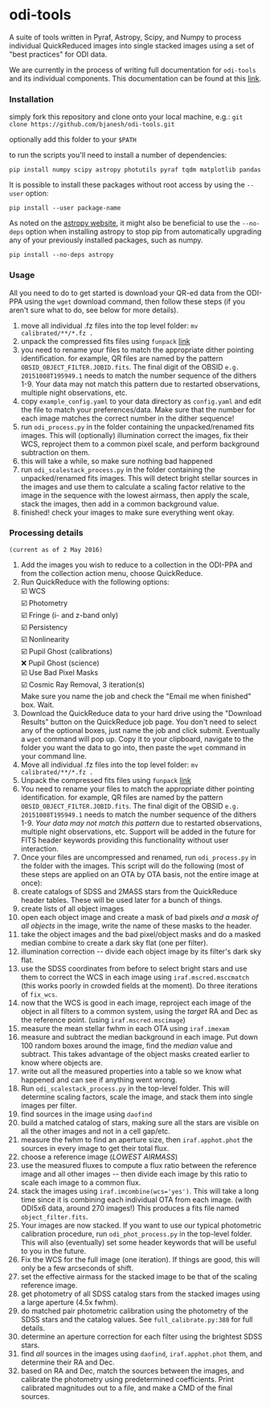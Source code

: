 # odi-tools

A suite of tools written in Pyraf, Astropy, Scipy, and Numpy to process individual QuickReduced images into single stacked images using a set of "best practices" for ODI data.

We are currently in the process of writing full documentation for `odi-tools`
and its individual components. This documentation can be found at this [link]('http://odi-tools.readthedocs.io/en/latest/'). 

### Installation
simply fork this repository and clone onto your local machine, e.g.: `git clone https://github.com/bjanesh/odi-tools.git`

optionally add this folder to your `$PATH`

to run the scripts you'll need to install a number of dependencies:

`pip install numpy scipy astropy photutils pyraf tqdm matplotlib pandas`

It is possible to install these packages without root access by using the `--user` option:

`pip install --user package-name`

As noted on the [astropy website](http://astropy.readthedocs.org/en/stable/install.html), it might also be beneficial to use the `--no-deps`
option when installing astropy to stop pip from automatically upgrading any of your previously installed packages, such as numpy.

`pip install --no-deps astropy`

### Usage
All you need to do to get started is download your QR-ed data from the ODI-PPA using the `wget` download command, then follow these steps (if you aren't sure what to do, see below for more details).

1. move all individual .fz files into the top level folder: `mv calibrated/**/*.fz .`
2. unpack the compressed fits files using `funpack` [link](https://heasarc.gsfc.nasa.gov/fitsio/fpack/)
3. you need to rename your files to match the appropriate dither pointing identification. for example, QR files are named by the pattern `OBSID_OBJECT_FILTER.JOBID.fits`. The final digit of the OBSID `e.g. 20151008T195949.1` needs to match the number sequence of the dithers 1-9. Your data may not match this pattern due to restarted observations, multiple night observations, etc.
4. copy `example_config.yaml` to your data directory as `config.yaml` and edit the file to match your preferences/data. Make sure that the number for each image matches the correct number in the dither sequence!
5. run `odi_process.py` in the folder containing the unpacked/renamed fits images. This will (optionally) illumination correct the images, fix their WCS, reproject them to a common pixel scale, and perform background subtraction on them.
6. this will take a while, so make sure nothing bad happened
7. run `odi_scalestack_process.py` in the folder containing the unpacked/renamed fits images. This will detect bright stellar sources in the images and use them to calculate a scaling factor relative to the image in the sequence with the lowest airmass, then apply the scale, stack the images, then add in a common background value.
8. finished! check your images to make sure everything went okay.

### Processing details
`(current as of 2 May 2016)`

1. Add the images you wish to reduce to a collection in the ODI-PPA and from the collection action menu, choose QuickReduce.
2. Run QuickReduce with the following options: <br />☑️ WCS <br />☑️ Photometry <br />☑️ Fringe (i- and z-band only) <br />☑️ Persistency <br />☑️ Nonlinearity <br />☑️ Pupil Ghost (calibrations) <br />❌ Pupil Ghost (science) <br />☑️ Use Bad Pixel Masks <br />☑️ Cosmic Ray Removal, 3 iteration(s) <br />Make sure you name the job and check the "Email me when finished" box. Wait.
3. Download the QuickReduce data to your hard drive using the "Download Results" button on the QuickReduce job page. You don't need to select any of the optional boxes, just name the job and click submit. Eventually a `wget` command will pop up. Copy it to your clipboard, navigate to the folder you want the data to go into, then paste the `wget` command in your command line.
4. Move all individual .fz files into the top level folder: `mv calibrated/**/*.fz .`
5. Unpack the compressed fits files using `funpack` [link](https://heasarc.gsfc.nasa.gov/fitsio/fpack/)
6. You need to rename your files to match the appropriate dither pointing identification. for example, QR files are named by the pattern `OBSID_OBJECT_FILTER.JOBID.fits`. The final digit of the OBSID `e.g. 20151008T195949.1` needs to match the number sequence of the dithers 1-9. _Your data may not match this pattern_ due to restarted observations, multiple night observations, etc. Support will be added in the future for FITS header keywords providing this functionality without user interaction.
7. Once your files are uncompressed and renamed, run `odi_process.py` in the folder with the images. This script will do the following (most of these steps are applied on an OTA by OTA basis, not the entire image at once):
  1. create catalogs of SDSS and 2MASS stars from the QuickReduce header tables. These will be used later for a bunch of things.
  2. create lists of all object images
  3. open each object image and create a mask of bad pixels _and a mask of all objects_ in the image, write the name of these masks to the header.
  4. take the object images and the bad pixel/object masks and do a masked median combine to create a dark sky flat (one per filter).
  5. illumination correction -- divide each object image by its filter's dark sky flat.
  6. use the SDSS coordinates from before to select bright stars and use them to correct the WCS in each image using `iraf.mscred.msccmatch` (this works poorly in crowded fields at the moment). Do three iterations of `fix_wcs`.
  7. now that the WCS is good in each image, reproject each image of the object in all filters to a common system, using the _target_ RA and Dec as the reference point. (using `iraf.mscred.mscimage`)
  8. measure the mean stellar fwhm in each OTA using `iraf.imexam`
  9. measure and subtract the median background in each image. Put down 100 random boxes around the image, find the *median* value and subtract. This takes advantage of the object masks created earlier to know where objects are.
  10. write out all the measured properties into a table so we know what happened and can see if anything went wrong.
8. Run `odi_scalestack_process.py` in the top-level folder. This will determine scaling factors, scale the image, and stack them into single images per filter.
  1. find sources in the image using `daofind`
  2. build a matched catalog of stars, making sure all the stars are visible on all the other images and not in a cell gap/etc.
  3. measure the fwhm to find an aperture size, then `iraf.apphot.phot` the sources in every image to get their total flux.
  4. choose a reference image (_LOWEST AIRMASS_)
  5. use the measured fluxes to compute a flux ratio between the reference image and all other images -- then divide each image by this ratio to scale each image to a common flux.
  6. stack the images using `iraf.imcombine(wcs='yes')`. This will take a long time since it is combining each individual OTA from each image. (with ODI5x6 data, around 270 images!) This produces a fits file named `object_filter.fits`.
9. Your images are now stacked. If you want to use our typical photometric calibration procedure, run `odi_phot_process.py` in the top-level folder. This will also (eventually) set some header keywords that will be useful to you in the future.
  1. Fix the WCS for the full image (one iteration). If things are good, this will only be a few arcseconds of shift.
  2. set the effective airmass for the stacked image to be that of the scaling reference image.
  3. get photometry of all SDSS catalog stars from the stacked images using a large aperture (4.5x fwhm).
  4. do matched pair photometric calibration using the photometry of the SDSS stars and the catalog values. See `full_calibrate.py:388` for full details.
  5. determine an aperture correction for each filter using the brightest SDSS stars.
  6. find *all* sources in the images using `daofind`, `iraf.apphot.phot` them, and determine their RA and Dec.
  7. based on RA and Dec, match the sources between the images, and calibrate the photometry using predetermined coefficients. Print calibrated magnitudes out to a file, and make a CMD of the final sources.
